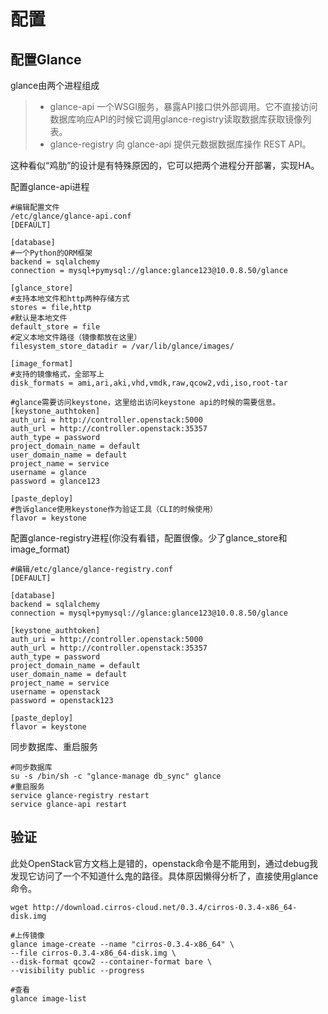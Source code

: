 # 配置

## 配置Glance
glance由两个进程组成

>- glance-api 一个WSGI服务，暴露API接口供外部调用。它不直接访问数据库响应API的时候它调用glance-registry读取数据库获取镜像列表。
>- glance-registry 向 glance-api 提供元数据数据库操作 REST API。

这种看似“鸡肋”的设计是有特殊原因的，它可以把两个进程分开部署，实现HA。

配置glance-api进程
```
#编辑配置文件
/etc/glance/glance-api.conf
[DEFAULT]

[database]
#一个Python的ORM框架
backend = sqlalchemy
connection = mysql+pymysql://glance:glance123@10.0.8.50/glance 

[glance_store]
#支持本地文件和http两种存储方式
stores = file,http
#默认是本地文件
default_store = file
#定义本地文件路径（镜像都放在这里）
filesystem_store_datadir = /var/lib/glance/images/

[image_format]
#支持的镜像格式，全部写上
disk_formats = ami,ari,aki,vhd,vmdk,raw,qcow2,vdi,iso,root-tar

#glance需要访问keystone，这里给出访问keystone api的时候的需要信息。
[keystone_authtoken]
auth_uri = http://controller.openstack:5000
auth_url = http://controller.openstack:35357
auth_type = password
project_domain_name = default
user_domain_name = default
project_name = service
username = glance
password = glance123

[paste_deploy]
#告诉glance使用keystone作为验证工具（CLI的时候使用）
flavor = keystone
```
配置glance-registry进程(你没有看错，配置很像。少了glance_store和image_format)
```
#编辑/etc/glance/glance-registry.conf
[DEFAULT]

[database]
backend = sqlalchemy
connection = mysql+pymysql://glance:glance123@10.0.8.50/glance

[keystone_authtoken]
auth_uri = http://controller.openstack:5000
auth_url = http://controller.openstack:35357
auth_type = password
project_domain_name = default
user_domain_name = default
project_name = service
username = openstack
password = openstack123

[paste_deploy]
flavor = keystone
```
同步数据库、重启服务
```
#同步数据库
su -s /bin/sh -c "glance-manage db_sync" glance
#重启服务
service glance-registry restart
service glance-api restart
```

## 验证
此处OpenStack官方文档上是错的，openstack命令是不能用到，通过debug我发现它访问了一个不知道什么鬼的路径。具体原因懒得分析了，直接使用glance命令。
```
wget http://download.cirros-cloud.net/0.3.4/cirros-0.3.4-x86_64-disk.img

#上传镜像
glance image-create --name "cirros-0.3.4-x86_64" \
--file cirros-0.3.4-x86_64-disk.img \
--disk-format qcow2 --container-format bare \
--visibility public --progress

#查看
glance image-list
```